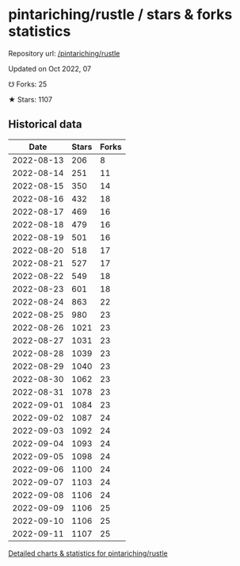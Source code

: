 # pintariching/rustle / stars & forks statistics

Repository url: [/pintariching/rustle](https://github.com/pintariching/rustle)

Updated on Oct 2022, 07

☋ Forks: 25

★ Stars: 1107

## Historical data
| Date | Stars | Forks |
|------|-------|-------|
| 2022-08-13 | 206 | 8 | 
| 2022-08-14 | 251 | 11 | 
| 2022-08-15 | 350 | 14 | 
| 2022-08-16 | 432 | 18 | 
| 2022-08-17 | 469 | 16 | 
| 2022-08-18 | 479 | 16 | 
| 2022-08-19 | 501 | 16 | 
| 2022-08-20 | 518 | 17 | 
| 2022-08-21 | 527 | 17 | 
| 2022-08-22 | 549 | 18 | 
| 2022-08-23 | 601 | 18 | 
| 2022-08-24 | 863 | 22 | 
| 2022-08-25 | 980 | 23 | 
| 2022-08-26 | 1021 | 23 | 
| 2022-08-27 | 1031 | 23 | 
| 2022-08-28 | 1039 | 23 | 
| 2022-08-29 | 1040 | 23 | 
| 2022-08-30 | 1062 | 23 | 
| 2022-08-31 | 1078 | 23 | 
| 2022-09-01 | 1084 | 23 | 
| 2022-09-02 | 1087 | 24 | 
| 2022-09-03 | 1092 | 24 | 
| 2022-09-04 | 1093 | 24 | 
| 2022-09-05 | 1098 | 24 | 
| 2022-09-06 | 1100 | 24 | 
| 2022-09-07 | 1103 | 24 | 
| 2022-09-08 | 1106 | 24 | 
| 2022-09-09 | 1106 | 25 | 
| 2022-09-10 | 1106 | 25 | 
| 2022-09-11 | 1107 | 25 | 


[Detailed charts & statistics for pintariching/rustle](https://reviewgithub.com/rep/pintariching/rustle)
